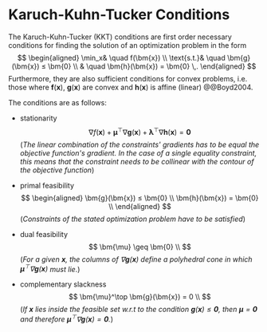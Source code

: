 # Karuch-Kuhn-Tucker Conditions

The Karuch-Kuhn-Tucker (KKT) conditions are first order necessary conditions for finding the solution of an optimization problem in the form
$$
\begin{aligned}
	\min_x& \quad f(\bm{x}) \\
	\text{s.t.}& \quad \bm{g}(\bm{x}) ≤ \bm{0} \\
	                  & \quad \bm{h}(\bm{x}) = \bm{0} \,.
\end{aligned}
$$
Furthermore, they are also sufficient conditions for convex problems, i.e. those where $\bm{f}(\bm{x})$, $\bm{g}(\bm{x})$ are convex and $\bm{h}(\bm{x})$ is affine (linear) @@Boyd2004.

The conditions are as follows: 
- stationarity
$$
	∇f(\bm{x}) + \bm{\mu}^\top ∇\bm{g}(\bm{x}) + \bm{\lambda}^\top ∇\bm{h}(\bm{x}) = \bm{0}
$$
(*The linear combination of the constraints' gradients has to be equal the objective function's gradient. In the case of a single equality constraint, this means that the constraint needs to be collinear with the contour of the objective function*)

- primal feasibility
$$
\begin{aligned}
	\bm{g}(\bm{x}) ≤ \bm{0} \\
	\bm{h}(\bm{x}) = \bm{0} \\
\end{aligned}
$$
(*Constraints of the stated optimization problem have to be satisfied*)

- dual feasibility
$$
\bm{\mu} \geq \bm{0} \\
$$
(*For a given $\bm{x}$, the columns of $∇\bm{g}(\bm{x})$ define a polyhedral cone in which $\bm{\mu}^\top ∇\bm{g}(\bm{x})$ must lie*.)

- complementary slackness
$$
\bm{\mu}^\top \bm{g}(\bm{x}) = 0 \\
$$
(*If $\bm{x}$ lies inside the feasible set w.r.t to the condition $\bm{g}(\bm{x}) \leq \bm{0}$, then $\bm{\mu} = \bm{0}$ and therefore $\bm{\mu}^\top ∇\bm{g}(\bm{x}) = \bm{0}$.*)
